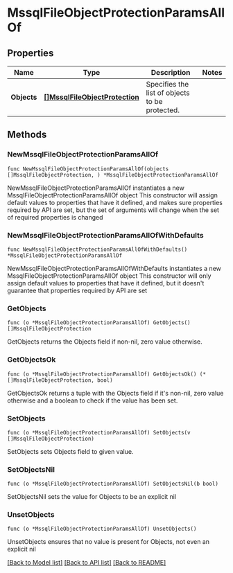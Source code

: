 # MssqlFileObjectProtectionParamsAllOf

## Properties

Name | Type | Description | Notes
------------ | ------------- | ------------- | -------------
**Objects** | [**[]MssqlFileObjectProtection**](MssqlFileObjectProtection.md) | Specifies the list of objects to be protected. | 

## Methods

### NewMssqlFileObjectProtectionParamsAllOf

`func NewMssqlFileObjectProtectionParamsAllOf(objects []MssqlFileObjectProtection, ) *MssqlFileObjectProtectionParamsAllOf`

NewMssqlFileObjectProtectionParamsAllOf instantiates a new MssqlFileObjectProtectionParamsAllOf object
This constructor will assign default values to properties that have it defined,
and makes sure properties required by API are set, but the set of arguments
will change when the set of required properties is changed

### NewMssqlFileObjectProtectionParamsAllOfWithDefaults

`func NewMssqlFileObjectProtectionParamsAllOfWithDefaults() *MssqlFileObjectProtectionParamsAllOf`

NewMssqlFileObjectProtectionParamsAllOfWithDefaults instantiates a new MssqlFileObjectProtectionParamsAllOf object
This constructor will only assign default values to properties that have it defined,
but it doesn't guarantee that properties required by API are set

### GetObjects

`func (o *MssqlFileObjectProtectionParamsAllOf) GetObjects() []MssqlFileObjectProtection`

GetObjects returns the Objects field if non-nil, zero value otherwise.

### GetObjectsOk

`func (o *MssqlFileObjectProtectionParamsAllOf) GetObjectsOk() (*[]MssqlFileObjectProtection, bool)`

GetObjectsOk returns a tuple with the Objects field if it's non-nil, zero value otherwise
and a boolean to check if the value has been set.

### SetObjects

`func (o *MssqlFileObjectProtectionParamsAllOf) SetObjects(v []MssqlFileObjectProtection)`

SetObjects sets Objects field to given value.


### SetObjectsNil

`func (o *MssqlFileObjectProtectionParamsAllOf) SetObjectsNil(b bool)`

 SetObjectsNil sets the value for Objects to be an explicit nil

### UnsetObjects
`func (o *MssqlFileObjectProtectionParamsAllOf) UnsetObjects()`

UnsetObjects ensures that no value is present for Objects, not even an explicit nil

[[Back to Model list]](../README.md#documentation-for-models) [[Back to API list]](../README.md#documentation-for-api-endpoints) [[Back to README]](../README.md)


